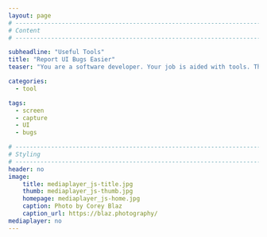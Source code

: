 ```yaml
---
layout: page
# ------------------------------------------------------------------------------
# Content
# ------------------------------------------------------------------------------

subheadline: "Useful Tools"
title: "Report UI Bugs Easier"
teaser: "You are a software developer. Your job is aided with tools. There are some nasty UI bugs and unexpected behavior. Reporting such has never been easier with screenr."

categories:
  - tool

tags:
  - screen
  - capture
  - UI
  - bugs

# ------------------------------------------------------------------------------
# Styling
# ------------------------------------------------------------------------------
header: no
image:
    title: mediaplayer_js-title.jpg
    thumb: mediaplayer_js-thumb.jpg
    homepage: mediaplayer_js-home.jpg
    caption: Photo by Corey Blaz
    caption_url: https://blaz.photography/
mediaplayer: no
---
```


